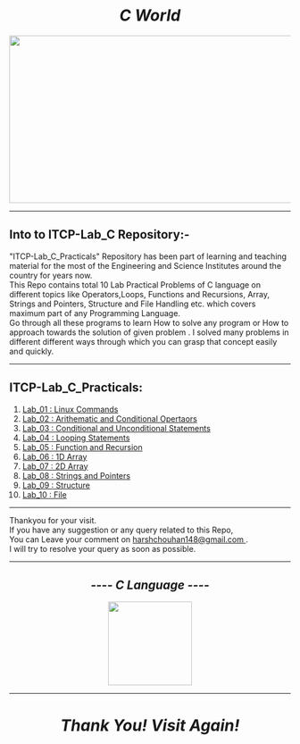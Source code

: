 <h1 align="center">
    <i>   
      C World  
    </i> 
</h1>


<p align="center">
  <img height="300" width="600" src="https://user-images.githubusercontent.com/84805840/122628621-c44da880-d0d4-11eb-9504-d4d24d3a991d.jpg">
</p>


<hr> </hr>
<h2>
    Into to ITCP-Lab_C Repository:-
</h2>
"ITCP-Lab_C_Practicals" Repository has been part of learning and teaching material for the most of the Engineering and Science Institutes around the country for years now.
<br>This Repo contains total 10 Lab Practical Problems of C language on different topics like Operators,Loops, Functions and Recursions, Array, Strings and Pointers, Structure and File Handling etc. which covers maximum part of any Programming Language.</br>
Go through all these programs to learn How to solve any program or How to approach towards the solution of given problem . I solved many problems in different different ways through which you can grasp that concept easily and quickly.</br>
<hr> </hr>

## ITCP-Lab_C_Practicals:

1. [Lab_01 : Linux Commands](https://github.com/harshchouhan3122/ITCP-Lab_C/blob/master/Lab_01.md)
2. [Lab_02 : Arithematic and Conditional Opertaors](https://github.com/harshchouhan3122/ITCP-Lab_C/blob/master/Lab_02.c)
3. [Lab_03 : Conditional and Unconditional Statements](https://github.com/harshchouhan3122/ITCP-Lab_C/blob/master/Lab_03.c)
4. [Lab_04 : Looping Statements](https://github.com/harshchouhan3122/ITCP-Lab_C/blob/master/Lab_04.c)
5. [Lab_05 : Function and Recursion](https://github.com/harshchouhan3122/ITCP-Lab_C/blob/master/Lab_05.c)
6. [Lab_06 : 1D Array](https://github.com/harshchouhan3122/ITCP-Lab_C/blob/master/Lab_06.c)
7. [Lab_07 : 2D Array](https://github.com/harshchouhan3122/ITCP-Lab_C/blob/master/Lab_07.c)
8. [Lab_08 : Strings and Pointers](https://github.com/harshchouhan3122/ITCP-Lab_C/blob/master/Lab_08.c)
9. [Lab_09 : Structure](https://github.com/harshchouhan3122/ITCP-Lab_C/blob/master/Lab_09.c)
10. [Lab_10 : File](https://github.com/harshchouhan3122/ITCP-Lab_C/blob/master/Lab_10.c)

<hr> </hr>
Thankyou for your visit.<br>If you have any suggestion or any query related to this Repo,<br>You can Leave your comment on 
<a href="https://mail.google.com/mail/u/0/#inbox?compose=CllgCJTNqGHNBVSbDqVzZBPkKHGNZbqPwMcwkfJVjHvbvrgJGpnNWntXdsxtPWZvZCpMGGGmrXq"target="_blank">
    harshchouhan148@gmail.com
</a>.
<br>I will try to resolve your query as soon as possible.</br>
<hr> </hr>



<h2 align="center">
  <i>  ---- C Language ----
  </i>
</h2>

<p align="center">
  <img height="150" width="150" src="https://user-images.githubusercontent.com/84805840/122600729-d821ec00-d08d-11eb-95b2-136ab94699c1.png">
  
</p>
<hr> </hr>

<h1 align="center">
    <i>   
      Thank You! Visit Again!  
    </i> 
</h1>
